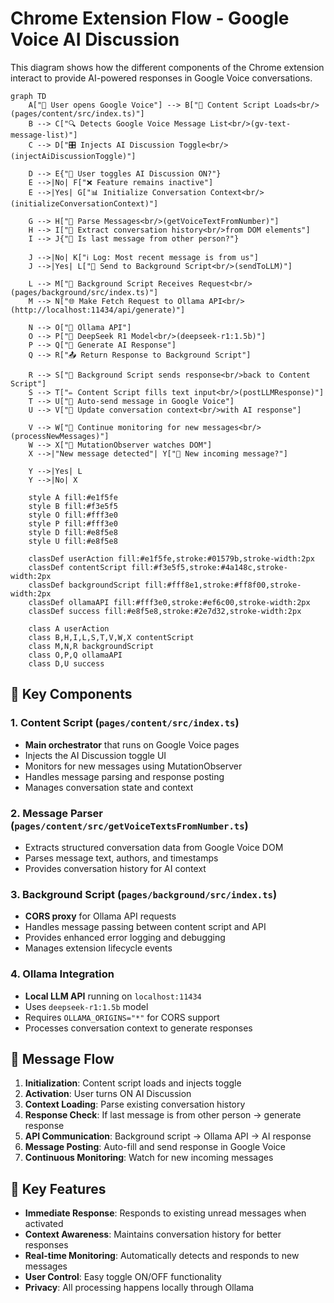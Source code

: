 # Chrome Extension Flow - Google Voice AI Discussion

This diagram shows how the different components of the Chrome extension interact to provide AI-powered responses in Google Voice conversations.

```mermaid
graph TD
    A["👤 User opens Google Voice"] --> B["📄 Content Script Loads<br/>(pages/content/src/index.ts)"]
    B --> C["🔍 Detects Google Voice Message List<br/>(gv-text-message-list)"]
    C --> D["🎛️ Injects AI Discussion Toggle<br/>(injectAiDiscussionToggle)"]
    
    D --> E{"🤔 User toggles AI Discussion ON?"}
    E -->|No| F["❌ Feature remains inactive"]
    E -->|Yes| G["📊 Initialize Conversation Context<br/>(initializeConversationContext)"]
    
    G --> H["📑 Parse Messages<br/>(getVoiceTextFromNumber)"]
    H --> I["💬 Extract conversation history<br/>from DOM elements"]
    I --> J{"📝 Is last message from other person?"}
    
    J -->|No| K["ℹ️ Log: Most recent message is from us"]
    J -->|Yes| L["🚀 Send to Background Script<br/>(sendToLLM)"]
    
    L --> M["🔄 Background Script Receives Request<br/>(pages/background/src/index.ts)"]
    M --> N["🌐 Make Fetch Request to Ollama API<br/>(http://localhost:11434/api/generate)"]
    
    N --> O["🤖 Ollama API"]
    O --> P["🧠 DeepSeek R1 Model<br/>(deepseek-r1:1.5b)"]
    P --> Q["💭 Generate AI Response"]
    Q --> R["📤 Return Response to Background Script"]
    
    R --> S["📨 Background Script sends response<br/>back to Content Script"]
    S --> T["✏️ Content Script fills text input<br/>(postLLMResponse)"]
    T --> U["📩 Auto-send message in Google Voice"]
    U --> V["📝 Update conversation context<br/>with AI response"]
    
    V --> W["👀 Continue monitoring for new messages<br/>(processNewMessages)"]
    W --> X["🔄 MutationObserver watches DOM"]
    X -->|"New message detected"| Y["📨 New incoming message?"]
    
    Y -->|Yes| L
    Y -->|No| X
    
    style A fill:#e1f5fe
    style B fill:#f3e5f5
    style O fill:#fff3e0
    style P fill:#fff3e0
    style D fill:#e8f5e8
    style U fill:#e8f5e8
    
    classDef userAction fill:#e1f5fe,stroke:#01579b,stroke-width:2px
    classDef contentScript fill:#f3e5f5,stroke:#4a148c,stroke-width:2px
    classDef backgroundScript fill:#fff8e1,stroke:#ff8f00,stroke-width:2px
    classDef ollamaAPI fill:#fff3e0,stroke:#ef6c00,stroke-width:2px
    classDef success fill:#e8f5e8,stroke:#2e7d32,stroke-width:2px
    
    class A userAction
    class B,H,I,L,S,T,V,W,X contentScript
    class M,N,R backgroundScript
    class O,P,Q ollamaAPI
    class D,U success
```

## 🔧 Key Components

### **1. Content Script** (`pages/content/src/index.ts`)
- **Main orchestrator** that runs on Google Voice pages
- Injects the AI Discussion toggle UI
- Monitors for new messages using MutationObserver
- Handles message parsing and response posting
- Manages conversation state and context

### **2. Message Parser** (`pages/content/src/getVoiceTextsFromNumber.ts`)
- Extracts structured conversation data from Google Voice DOM
- Parses message text, authors, and timestamps
- Provides conversation history for AI context

### **3. Background Script** (`pages/background/src/index.ts`)
- **CORS proxy** for Ollama API requests
- Handles message passing between content script and API
- Provides enhanced error logging and debugging
- Manages extension lifecycle events

### **4. Ollama Integration**
- **Local LLM API** running on `localhost:11434`
- Uses `deepseek-r1:1.5b` model
- Requires `OLLAMA_ORIGINS="*"` for CORS support
- Processes conversation context to generate responses

## 🔄 Message Flow

1. **Initialization**: Content script loads and injects toggle
2. **Activation**: User turns ON AI Discussion
3. **Context Loading**: Parse existing conversation history
4. **Response Check**: If last message is from other person → generate response
5. **API Communication**: Background script → Ollama API → AI response
6. **Message Posting**: Auto-fill and send response in Google Voice
7. **Continuous Monitoring**: Watch for new incoming messages

## 🎯 Key Features

- **Immediate Response**: Responds to existing unread messages when activated
- **Context Awareness**: Maintains conversation history for better responses
- **Real-time Monitoring**: Automatically detects and responds to new messages
- **User Control**: Easy toggle ON/OFF functionality
- **Privacy**: All processing happens locally through Ollama
